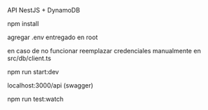 API NestJS + DynamoDB

npm install

agregar .env entregado en root

en caso de no funcionar reemplazar credenciales manualmente en src/db/client.ts

npm run start:dev 

localhost:3000/api  (swagger)

npm run test:watch